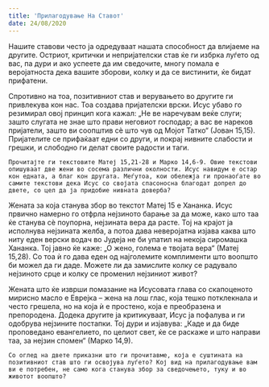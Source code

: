 ```yaml
---
title: 'Прилагодување На Ставот'
date: 24/08/2020
---
```


Нашите ставови често ја одредуваат нашата способност да влијаеме на другите. Остриот, критички и непријателски став ќе ги избрка луѓето од вас, па дури и ако успеете да им сведочите, многу помала е веројатноста дека вашите зборови, колку и да се вистинити, ќе бидат прифатени.

Спротивно на тоа, позитивниот став и верувањето во другите ги привлекува кон нас. Тоа создава пријателски врски. Исус убаво го резимирал овој принцип кога кажал: „Не ве наречувам веќе слуги; зашто слугата не знае што прави неговиот господар; а вас ве нареков пријатели, зашто ви соопштив сè што чув од Мојот Татко“ (Јован 15,15). Пријателите се прифаќаат едни со други, и покрај нивните слабости и грешки, и слободно ги делат своите радости и таги.

`Прочитајте ги текстовите Матеј 15,21-28 и Марко 14,6-9. Овие текстови опишуваат две жени во сосема различни околности. Исус навидум е остар кон едната, а благ кон другата. Меѓутоа, кои обележја ги пронаоѓате во самите текстови дека Исус со својата спасоносна благодат допрел до двете, со цел да ја придобие нивната доверба?`

Жената за која станува збор во текстот Матеј 15 е Хананка. Исус првично намерно го отфрла нејзиното барање за да може, како што таа ќе станува сѐ поупорна, нејзината вера да расте. Тој на крајот ја исполнува нејзината желба, а потоа дава неверојатна изјава каква што ниту еден верски водач во Јудеја не би упатил на некоја сиромашка Хананка. Тој јавно ќе каже: „О жено, голема е твојата вера“ (Матеј 15,28). Со тоа ѝ го дава еден од најголемите комплименти што воопшто би можел да ги даде. Можете ли да замислите колку се радувало нејзиното срце и колку се променил нејзиниот живот?

Жената што ќе изврши помазание на Исусовата глава со скапоценото мирисно масло е Еврејка – жена на лош глас, која тешко потклекнала и често грешела, но на која ѝ е простено, која е преобразена и препородена. Додека другите ја критикуваат, Исус ја пофалува и ги одобрува нејзините постапки. Тој дури и изјавува: „Каде и да биде проповедано евангелието, по целиот свет, ќе се раскаже и што направи таа, за нејзин спомен“ (Марко 14,9).

`Со оглед на двете приказни што ги прочитавме, која е суштината на позитивниот став што ги освојува луѓето? Кој вид на прилагодување вам ви е потребен, не само кога станува збор за сведочењето, туку и во животот воопшто?`